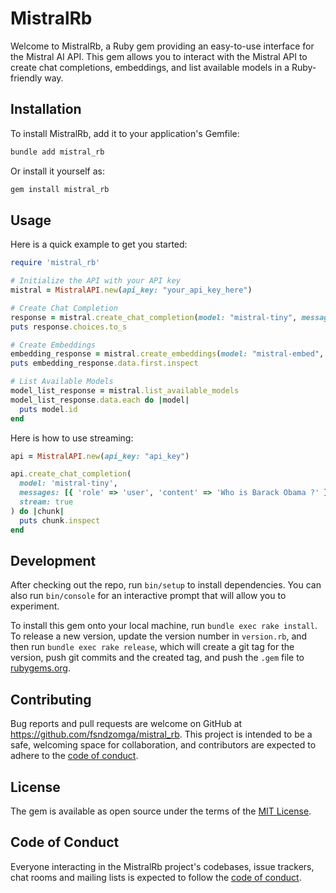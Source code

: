 # MistralRb

Welcome to MistralRb, a Ruby gem providing an easy-to-use interface for the Mistral AI API. This gem allows you to interact with the Mistral API to create chat completions, embeddings, and list available models in a Ruby-friendly way.

## Installation

To install MistralRb, add it to your application's Gemfile:

```bash
bundle add mistral_rb
```

Or install it yourself as:
```bash
gem install mistral_rb
``````


## Usage

Here is a quick example to get you started:

```ruby
require 'mistral_rb'

# Initialize the API with your API key
mistral = MistralAPI.new(api_key: "your_api_key_here")

# Create Chat Completion
response = mistral.create_chat_completion(model: "mistral-tiny", messages: [{role: "user", content: "Who is Macron?"}])
puts response.choices.to_s

# Create Embeddings
embedding_response = mistral.create_embeddings(model: "mistral-embed", input: ["Hello", "world"])
puts embedding_response.data.first.inspect

# List Available Models
model_list_response = mistral.list_available_models
model_list_response.data.each do |model|
  puts model.id
end
```

Here is how to use streaming:

```ruby
api = MistralAPI.new(api_key: "api_key")

api.create_chat_completion(
  model: 'mistral-tiny',
  messages: [{ 'role' => 'user', 'content' => 'Who is Barack Obama ?' }],
  stream: true
) do |chunk|
  puts chunk.inspect
end

```


## Development

After checking out the repo, run `bin/setup` to install dependencies. You can also run `bin/console` for an interactive prompt that will allow you to experiment.

To install this gem onto your local machine, run `bundle exec rake install`. To release a new version, update the version number in `version.rb`, and then run `bundle exec rake release`, which will create a git tag for the version, push git commits and the created tag, and push the `.gem` file to [rubygems.org](https://rubygems.org).

## Contributing

Bug reports and pull requests are welcome on GitHub at https://github.com/fsndzomga/mistral_rb. This project is intended to be a safe, welcoming space for collaboration, and contributors are expected to adhere to the [code of conduct](https://github.com/fsndzomga/mistral_rb/blob/master/CODE_OF_CONDUCT.md).

## License

The gem is available as open source under the terms of the [MIT License](https://opensource.org/licenses/MIT).

## Code of Conduct

Everyone interacting in the MistralRb project's codebases, issue trackers, chat rooms and mailing lists is expected to follow the [code of conduct](https://github.com/fsndzomga/mistral_rb/blob/master/CODE_OF_CONDUCT.md).
